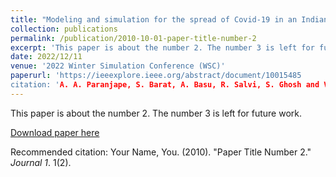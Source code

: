 ```yaml
---
title: "Modeling and simulation for the spread of Covid-19 in an Indian city: A case study"
collection: publications
permalink: /publication/2010-10-01-paper-title-number-2
excerpt: 'This paper is about the number 2. The number 3 is left for future work.'
date: 2022/12/11
venue: '2022 Winter Simulation Conference (WSC)'
paperurl: 'https://ieeexplore.ieee.org/abstract/document/10015485
citation: 'A. A. Paranjape, S. Barat, A. Basu, R. Salvi, S. Ghosh and V. Kulkarni, "MODELING AND SIMULATION FOR THE SPREAD OF COVID-19 IN AN INDIAN CITY: A CASE STUDY," <i> 2022 Winter Simulation Conference (WSC) </i>, Singapore, 2022, pp. 593-604, doi: 10.1109/WSC57314.2022.10015485.'
---
```

This paper is about the number 2. The number 3 is left for future work.

[Download paper here](http://academicpages.github.io/files/paper2.pdf)

Recommended citation: Your Name, You. (2010). "Paper Title Number 2." <i>Journal 1</i>. 1(2).
